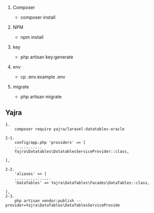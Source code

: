1. Composer
    - composer install

2. NPM
    - npm install
3. key
    - php artisan key:generate     
4. env
    - cp .env.example .env

5. migrate
    - php artisan migrate


## Yajra
    1.
        composer require yajra/laravel-datatables-oracle
    
    2-1.
        config/app.php 'providers' => [
        ............
        Yajra\Datatables\DatatablesServiceProvider::class,

    ],
    
    2-2.
        'aliases' => [
        ................
        'DataTables' => Yajra\DataTables\Facades\DataTables::class,

    ],
    2-3.
        php artisan vendor:publish --provider=Yajra\DataTables\DataTablesServiceProvide

    

